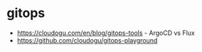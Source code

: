 # gitops

* <https://cloudogu.com/en/blog/gitops-tools> - ArgoCD vs Flux
* <https://github.com/cloudogu/gitops-playground>